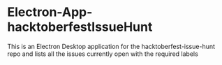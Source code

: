 # Electron-App-hacktoberfestIssueHunt
This is an Electron Desktop application for the hacktoberfest-issue-hunt repo and lists all the issues currently open with the required labels
